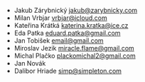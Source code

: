 - Jakub Zárybnický <jakub@zarybnicky.com>
- Milan Vrbjar <vrbjar@icloud.com>
- Kateřina Krátká <katerina.kratka@ice.cz>   
- Eda Patka <eduard.patka@gmail.com>
- Jan Tobišek <email@gmail.com>
- Miroslav Jezik <miracle.flame@gmail.com>
- Michal Plačko <plackomichal2@gmail.com>
- Jan Novák
- Dalibor Hriade <simp@simpleton.com>
